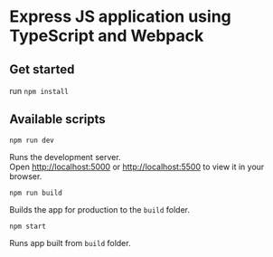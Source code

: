 # Express JS application using TypeScript and Webpack

## Get started

run `npm install`

## Available scripts

`npm run dev`

Runs the development server.\
Open [http://localhost:5000](http://localhost:5000) or [http://localhost:5500](http://localhost:5500) to view it in your browser.

`npm run build`

Builds the app for production to the `build` folder.

`npm start`

Runs app built from `build` folder.
